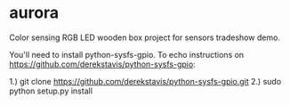 # aurora
Color sensing RGB LED wooden box project for sensors tradeshow demo.

You'll need to install python-sysfs-gpio.  To echo instructions on https://github.com/derekstavis/python-sysfs-gpio:

1.) git clone https://github.com/derekstavis/python-sysfs-gpio.git
2.) sudo python setup.py install
